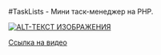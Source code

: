 #TaskLists - Мини таск-менеджер на PHP.

[![ALT-ТЕКСТ ИЗОБРАЖЕНИЯ](http://img.youtube.com/vi/6JVsP6nqGvs/0.jpg)](http://www.youtube.com/watch?v=6JVsP6nqGvs)

<a href="https://youtu.be/6JVsP6nqGvs">Ссылка на видео</a>